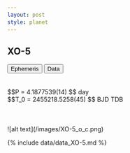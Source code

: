 ```yaml
---
layout: post
style: planet
---
```

<script src="../js/planets.js"></script>

## XO-5

<!-- Tab links -->
<div class="tab">
<button class="tablinks" onclick="openCity(event, 'Ephemeris')">Ephemeris</button>
<button class="tablinks" onclick="openCity(event, 'Data')">Data</button>
</div>

<!-- Tab content -->
<div id="Ephemeris" class="tabcontent" markdown="1">
<br/><br/>
$$P = 4.1877539(14) $$ day <br/>
$$T_0 = 2455218.5258(45) $$ BJD TDB
<br/><br/>
<br/><br/>
![alt text](/images/XO-5_o_c.png)
</div>


<div id="Data" class="tabcontent" markdown="1">

{% include data/data_XO-5.md %}

</div>
